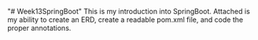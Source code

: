 "# Week13SpringBoot" 
This is my introduction into SpringBoot.
Attached is my ability to create an ERD, create a readable pom.xml file, and code the proper annotations.
